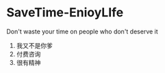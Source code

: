 # SaveTime-EnioyLIfe
Don't waste your time on people who don't deserve it

1. 我又不是你爹
2. 付费咨询
3. 很有精神

